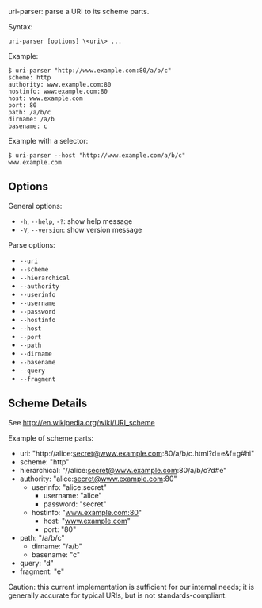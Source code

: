 uri-parser:
parse a URI to its scheme parts.

Syntax:

    uri-parser [options] \<uri\> ...

Example:

    $ uri-parser "http://www.example.com:80/a/b/c"
    scheme: http
    authority: www.example.com:80
    hostinfo: www:example.com:80
    host: www.example.com
    port: 80
    path: /a/b/c
    dirname: /a/b
    basename: c

Example with a selector:

    $ uri-parser --host "http://www.example.com/a/b/c"
    www.example.com

## Options ##

General options:

  * `-h`, `--help`, `-?`: show help message
  * `-V`, `--version`: show version message

Parse options:

  * `--uri`
  * `--scheme`
  * `--hierarchical`
  * `--authority`
  * `--userinfo`
  * `--username`
  * `--password`
  * `--hostinfo`
  * `--host`
  * `--port`
  * `--path`
  * `--dirname`
  * `--basename`
  * `--query`
  * `--fragment`

## Scheme Details ##

See http://en.wikipedia.org/wiki/URI_scheme

Example of scheme parts:

  * uri: "http://alice:secret@www.example.com:80/a/b/c.html?d=e&f=g#hi"
  * scheme: "http"
  * hierarchical: "//alice:secret@www.example.com:80/a/b/c?d#e"
  * authority: "alice:secret@www.example.com:80"
    * userinfo: "alice:secret"
      * username: "alice"
      * password: "secret"
    * hostinfo: "www.example.com:80"
      * host: "www.example.com"
      * port: "80"
  * path: "/a/b/c"
    * dirname: "/a/b"
    * basename: "c"
  * query: "d"
  * fragment: "e"

Caution: this current implementation is sufficient for our internal needs;
it is generally accurate for typical URIs, but is not standards-compliant.
